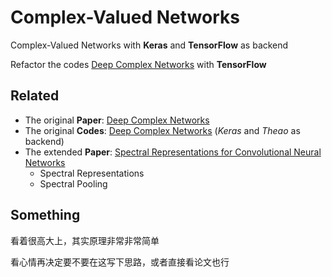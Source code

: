 # Complex-Valued Networks

Complex-Valued Networks with **Keras** and **TensorFlow** as backend

Refactor the codes [Deep Complex Networks](https://github.com/ChihebTrabelsi/deep_complex_networks) with **TensorFlow**

## Related
- The original **Paper**: [Deep Complex Networks](https://arxiv.org/abs/1705.09792)
- The original **Codes**: [Deep Complex Networks](https://github.com/ChihebTrabelsi/deep_complex_networks) (*Keras* and *Theao* as backend)
- The extended **Paper**: [Spectral Representations for Convolutional Neural Networks](https://arxiv.org/abs/1506.03767)
    - Spectral Representations
    - Spectral Pooling

## Something
看着很高大上，其实原理非常非常简单

看心情再决定要不要在这写下思路，或者直接看论文也行
